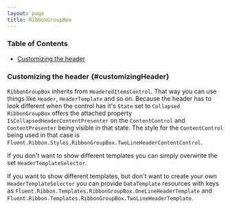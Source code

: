 ```yaml
---
layout: page
title: RibbonGroupBox
---
```


### Table of Contents
- [Customizing the header](#customizingHeader)

### Customizing the header {#customizingHeader}

`RibbonGroupBox` inherits from `HeaderedItemsControl`. That way you can use things like `Header`, `HeaderTemplate` and so on.
Because the header has to look different when the control has it's `State` set to `Collapsed` `RibbonGroupBox` offers the attached property `IsCollapsedHeaderContentPresenter` on the `ContentControl` and `ContentPresenter` being visible in that state.
The style for the `ContentControl` being used in that case is `Fluent.Ribbon.Styles.RibbonGroupBox.TwoLineHeaderContentControl`.

If you don't want to show different templates you can simply overwrite the set `HeaderTemplateSelector`.

If you want to show different templates, but don't want to create your own `HeaderTemplateSelector` you can provide `DataTemplate` resources with keys as `Fluent.Ribbon.Templates.RibbonGroupBox.OneLineHeaderTemplate` and `Fluent.Ribbon.Templates.RibbonGroupBox.TwoLineHeaderTemplate`.